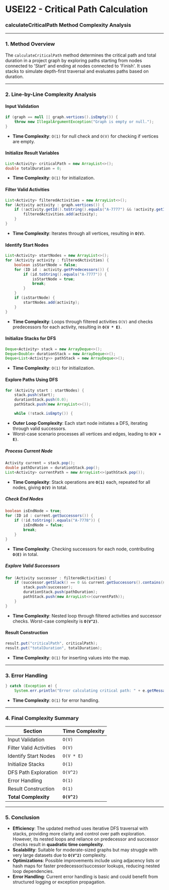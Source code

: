 # USEI22 - Critical Path Calculation

### **calculateCriticalPath Method Complexity Analysis**

---

### **1. Method Overview**
The `calculateCriticalPath` method determines the critical path and total duration in a project graph by exploring paths starting from nodes connected to 'Start' and ending at nodes connected to 'Finish'. It uses stacks to simulate depth-first traversal and evaluates paths based on duration.

---

### **2. Line-by-Line Complexity Analysis**

#### **Input Validation**
```java
if (graph == null || graph.vertices().isEmpty()) {
    throw new IllegalArgumentException("Graph is empty or null.");
}
```
- **Time Complexity**: `O(1)` for null check and `O(V)` for checking if vertices are empty.

#### **Initialize Result Variables**
```java
List<Activity> criticalPath = new ArrayList<>();
double totalDuration = 0;
```
- **Time Complexity**: `O(1)` for initialization.

#### **Filter Valid Activities**
```java
List<Activity> filteredActivities = new ArrayList<>();
for (Activity activity : graph.vertices()) {
    if (!activity.getId().toString().equals("A-7777") && !activity.getId().toString().equals("A-7778")) {
        filteredActivities.add(activity);
    }
}
```
- **Time Complexity**: Iterates through all vertices, resulting in **`O(V)`**.

#### **Identify Start Nodes**
```java
List<Activity> startNodes = new ArrayList<>();
for (Activity activity : filteredActivities) {
    boolean isStartNode = false;
    for (ID id : activity.getPredecessors()) {
        if (id.toString().equals("A-7777")) {
            isStartNode = true;
            break;
        }
    }
    if (isStartNode) {
        startNodes.add(activity);
    }
}
```
- **Time Complexity**: Loops through filtered activities `O(V)` and checks predecessors for each activity, resulting in **`O(V * E)`**.

#### **Initialize Stacks for DFS**
```java
Deque<Activity> stack = new ArrayDeque<>();
Deque<Double> durationStack = new ArrayDeque<>();
Deque<List<Activity>> pathStack = new ArrayDeque<>();
```
- **Time Complexity**: `O(1)` for initialization.

#### **Explore Paths Using DFS**
```java
for (Activity start : startNodes) {
    stack.push(start);
    durationStack.push(0.0);
    pathStack.push(new ArrayList<>());

    while (!stack.isEmpty()) {
```
- **Outer Loop Complexity**: Each start node initiates a DFS, iterating through valid successors.
- Worst-case scenario processes all vertices and edges, leading to **`O(V + E)`**.

##### **Process Current Node**
```java
Activity current = stack.pop();
double pathDuration = durationStack.pop();
List<Activity> currentPath = new ArrayList<>(pathStack.pop());
```
- **Time Complexity**: Stack operations are **`O(1)`** each, repeated for all nodes, giving **`O(V)`** in total.

##### **Check End Nodes**
```java
boolean isEndNode = true;
for (ID id : current.getSuccessors()) {
    if (!id.toString().equals("A-7778")) {
        isEndNode = false;
        break;
    }
}
```
- **Time Complexity**: Checking successors for each node, contributing **`O(E)`** in total.

##### **Explore Valid Successors**
```java
for (Activity successor : filteredActivities) {
    if (successor.getSlack() == 0 && current.getSuccessors().contains(successor.getId())) {
        stack.push(successor);
        durationStack.push(pathDuration);
        pathStack.push(new ArrayList<>(currentPath));
    }
}
```
- **Time Complexity**: Nested loop through filtered activities and successor checks. Worst-case complexity is **`O(V^2)`**.

#### **Result Construction**
```java
result.put("criticalPath", criticalPath);
result.put("totalDuration", totalDuration);
```
- **Time Complexity**: `O(1)` for inserting values into the map.

---

### **3. Error Handling**
```java
} catch (Exception e) {
    System.err.println("Error calculating critical path: " + e.getMessage());
```
- **Time Complexity**: `O(1)` for error handling.

---

### **4. Final Complexity Summary**

| Section                            | Time Complexity |
|------------------------------------|-----------------|
| Input Validation                   | `O(V)`          |
| Filter Valid Activities            | `O(V)`          |
| Identify Start Nodes               | `O(V * E)`      |
| Initialize Stacks                  | `O(1)`          |
| DFS Path Exploration               | `O(V^2)`        |
| Error Handling                     | `O(1)`          |
| Result Construction                | `O(1)`          |
| **Total Complexity**               | **`O(V^2)`**    |

---

### **5. Conclusion**
- **Efficiency**: The updated method uses iterative DFS traversal with stacks, providing more clarity and control over path exploration. However, its nested loops and reliance on predecessor and successor checks result in **quadratic time complexity**.
- **Scalability**: Suitable for moderate-sized graphs but may struggle with very large datasets due to **`O(V^2)`** complexity.
- **Optimizations**: Possible improvements include using adjacency lists or hash maps for faster predecessor/successor lookups, reducing nested loop dependencies.
- **Error Handling**: Current error handling is basic and could benefit from structured logging or exception propagation.

